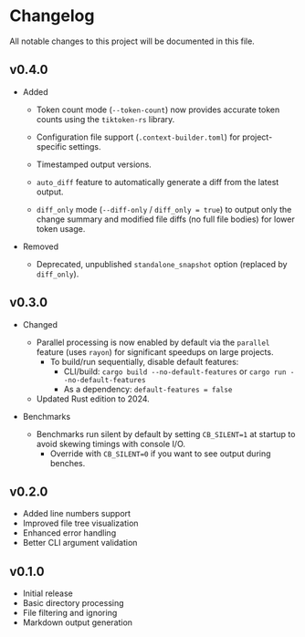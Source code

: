 # Changelog

All notable changes to this project will be documented in this file.

## v0.4.0


- Added

  - Token count mode (`--token-count`) now provides accurate token counts using the `tiktoken-rs` library.

  - Configuration file support (`.context-builder.toml`) for project-specific settings.

  - Timestamped output versions.

  - `auto_diff` feature to automatically generate a diff from the latest output.
  - `diff_only` mode (`--diff-only` / `diff_only = true`) to output only the change summary and modified file diffs (no full file bodies) for lower token usage.

- Removed
  - Deprecated, unpublished `standalone_snapshot` option (replaced by `diff_only`).


## v0.3.0

- Changed
  - Parallel processing is now enabled by default via the `parallel` feature (uses `rayon`) for significant speedups on large projects.
    - To build/run sequentially, disable default features:
      - CLI/build: `cargo build --no-default-features` or `cargo run --no-default-features`
      - As a dependency: `default-features = false`
  - Updated Rust edition to 2024.

- Benchmarks
  - Benchmarks run silent by default by setting `CB_SILENT=1` at startup to avoid skewing timings with console I/O.
    - Override with `CB_SILENT=0` if you want to see output during benches.

## v0.2.0

- Added line numbers support
- Improved file tree visualization
- Enhanced error handling
- Better CLI argument validation

## v0.1.0

- Initial release
- Basic directory processing
- File filtering and ignoring
- Markdown output generation